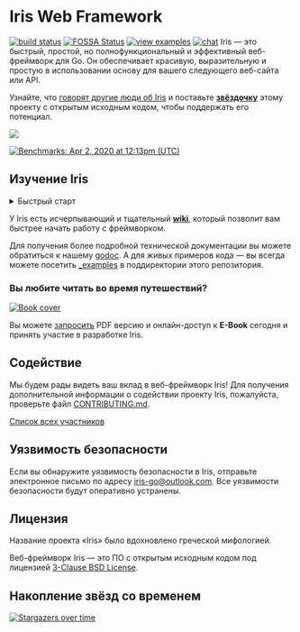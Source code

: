 # Iris Web Framework

[![build status](https://img.shields.io/github/workflow/status/kataras/iris/CI/master?style=for-the-badge)](https://github.com/kataras/iris/actions/workflows/ci.yml) [![FOSSA Status](https://img.shields.io/badge/LICENSE%20SCAN-PASSING❤️-CD2956?style=for-the-badge&logo=fossa)](https://app.fossa.io/projects/git%2Bgithub.com%2Fkataras%2Firis?ref=badge_shield)<!--[![report card](https://img.shields.io/badge/report%20card-a%2B-ff3333.svg?style=for-the-badge)](https://goreportcard.com/report/github.com/kataras/iris)--><!--[![godocs](https://img.shields.io/badge/go-%20docs-488AC7.svg?style=for-the-badge)](https://pkg.go.dev/github.com/kataras/iris/v12@v12.2.0)--> [![view examples](https://img.shields.io/badge/learn%20by-examples-0C8EC5.svg?style=for-the-badge&logo=go)](https://github.com/kataras/iris/tree/master/_examples) [![chat](https://img.shields.io/gitter/room/iris_go/community.svg?color=7E18DD&logo=gitter&style=for-the-badge)](https://gitter.im/iris_go/community)<!--[![donate on PayPal](https://img.shields.io/badge/support-PayPal-blue.svg?style=for-the-badge)](https://iris-go.com/donate)--><!-- [![release](https://img.shields.io/badge/release%20-v12.0-0077b3.svg?style=for-the-badge)](https://github.com/kataras/iris/releases) -->
Iris — это быстрый, простой, но полнофункциональный и эффективный веб-фреймворк для Go. Он обеспечивает красивую, выразительную и простую в использовании основу для вашего следующего веб-сайта или API.

Узнайте, что [говорят другие люди об Iris](https://iris-go.com/testimonials/) и поставьте **[звёздочку](https://github.com/kataras/iris/stargazers)** этому проекту с открытым исходным кодом, чтобы поддержать его потенциал.

[![](https://media.giphy.com/media/j5WLmtvwn98VPrm7li/giphy.gif)](https://iris-go.com/testimonials/)

[![Benchmarks: Apr 2, 2020 at 12:13pm (UTC)](https://iris-go.com/images/benchmarks.svg)](https://github.com/kataras/server-benchmarks)

## Изучение Iris

<details>
<summary>Быстрый старт</summary>

```sh
# например, код в файле example.go будет таким:
$ cat example.go
```

```go
package main

import "github.com/kataras/iris/v12"

func main() {
    app := iris.Default()
    app.Get("/ping", func(ctx iris.Context) {
        ctx.JSON(iris.Map{
            "message": "pong",
        })
    })

    app.Listen(":8080")
}
```

```sh
# запустите example.go и перейдите в браузер
# по адресу http://localhost:8080/ping
$ go run example.go
```

> Система роутинга запросов работает на [muxie](https://github.com/kataras/muxie), мощное и быстрое trie-based ПО, написанное на Go.

</details>

У Iris есть исчерпывающий и тщательный **[wiki](https://github.com/kataras/iris/wiki)**, который позволит вам быстрее начать работу с фреймворком.

<!-- ![](https://media.giphy.com/media/Ur8iqy9FQfmPuyQpgy/giphy.gif) -->

Для получения более подробной технической документации вы можете обратиться к нашему [godoc](https://pkg.go.dev/github.com/kataras/iris/v12@v12.2.0). А для живых примеров кода — вы всегда можете посетить [\_examples](_examples/) в поддиректории этого репозитория.

### Вы любите читать во время путешествий?

<a href="https://iris-go.com/#book"> <img alt="Book cover" src="https://iris-go.com/images/iris-book-cover-sm.jpg?v=12" /> </a>

<!-- [![follow author](https://img.shields.io/twitter/follow/makismaropoulos.svg?style=for-the-badge)](https://twitter.com/intent/follow?screen_name=makismaropoulos) -->

Вы можете [запросить](https://www.iris-go.com/#ebookDonateForm) PDF версию и онлайн-доступ к **E-Book** сегодня и принять участие в разработке Iris.

## Содействие

Мы будем рады видеть ваш вклад в веб-фреймворк Iris! Для получения дополнительной информации о содействии проекту Iris, пожалуйста, проверьте файл [CONTRIBUTING.md](CONTRIBUTING.md).

[Список всех участников](https://github.com/kataras/iris/graphs/contributors)

## Уязвимость безопасности

Если вы обнаружите уязвимость безопасности в Iris, отправьте электронное письмо по адресу [iris-go@outlook.com](mailto:iris-go@outlook.com). Все уязвимости безопасности будут оперативно устранены.

## Лицензия

Название проекта «Iris» было вдохновлено греческой мифологией.

Веб-фреймворк Iris — это ПО с открытым исходным кодом под лицензией [3-Clause BSD License](LICENSE).

## Накопление звёзд со временем

[![Stargazers over time](https://starchart.cc/kataras/iris.svg)](https://starchart.cc/kataras/iris)
